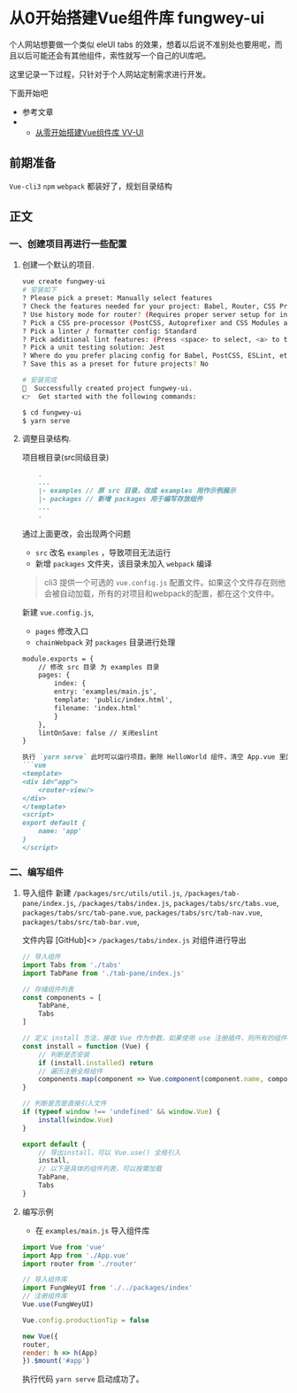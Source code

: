 
# 从0开始搭建Vue组件库 fungwey-ui

个人网站想要做一个类似 eleUI tabs 的效果，想着以后说不准别处也要用呢，而且以后可能还会有其他组件，索性就写一个自己的UI库吧。

这里记录一下过程，只针对于个人网站定制需求进行开发。

下面开始吧

- 参考文章
- - [从零开始搭建Vue组件库 VV-UI](https://zhuanlan.zhihu.com/p/30948290)

## 前期准备

`Vue-cli3` `npm` `webpack` 都装好了，规划目录结构

## 正文

### 一、创建项目再进行一些配置

1. 创建一个默认的项目.

    ```bash
    vue create fungwey-ui
    # 安装如下
    ? Please pick a preset: Manually select features
    ? Check the features needed for your project: Babel, Router, CSS Pre-processors, Linter, Unit
    ? Use history mode for router? (Requires proper server setup for index fallback in production) No
    ? Pick a CSS pre-processor (PostCSS, Autoprefixer and CSS Modules are supported by default): Sass/SCSS (with dart-sass)
    ? Pick a linter / formatter config: Standard
    ? Pick additional lint features: (Press <space> to select, <a> to toggle all, <i> to invert selection)Lint on save
    ? Pick a unit testing solution: Jest
    ? Where do you prefer placing config for Babel, PostCSS, ESLint, etc.? In package.json
    ? Save this as a preset for future projects? No
    ```

    ```bash
    # 安装完成
    🎉  Successfully created project fungwey-ui.
    👉  Get started with the following commands:

    $ cd fungwey-ui
    $ yarn serve
    ```

2. 调整目录结构.

    项目根目录(src同级目录)

    ```markdown
        .
        ...
        |- examples // 原 src 目录，改成 examples 用作示例展示
        |- packages // 新增 packages 用于编写存放组件
        ...
        .
    ```

    通过上面更改，会出现两个问题
    - `src` 改名 `examples` ，导致项目无法运行
    - 新增 `packages` 文件夹，该目录未加入 `webpack` 编译

    > cli3 提供一个可选的 `vue.config.js` 配置文件。如果这个文件存在则他会被自动加载，所有的对项目和webpack的配置，都在这个文件中。

    新建 `vue.config.js`,
    - `pages` 修改入口
    - `chainWebpack` 对 `packages` 目录进行处理

    ```markdown
    module.exports = {
        // 修改 src 目录 为 examples 目录
        pages: {
            index: {
            entry: 'examples/main.js',
            template: 'public/index.html',
            filename: 'index.html'
            }
        },
        lintOnSave: false // 关闭eslint
    }

    执行 `yarn serve` 此时可以运行项目。删除 HelloWorld 组件，清空 App.vue 里面内容
    ```vue
    <template>
    <div id="app">
        <router-view/>
    </div>
    </template>
    <script>
    export default {
        name: 'app'
    }
    </script>
    ```

### 二、编写组件

1. 导入组件
    新建 `/packages/src/utils/util.js`,
        `/packages/tab-pane/index.js`,
        `/packages/tabs/index.js`,
        `packages/tabs/src/tabs.vue`,
        `packages/tabs/src/tab-pane.vue`,
        `packages/tabs/src/tab-nav.vue`,
        `packages/tabs/src/tab-bar.vue`,

    文件内容 [GitHub]<>
    `/packages/tabs/index.js` 对组件进行导出

    ```js
    // 导入组件
    import Tabs from './tabs'
    import TabPane from './tab-pane/index.js'

    // 存储组件列表
    const components = [
        TabPane,
        Tabs
    ]

    // 定义 install 方法，接收 Vue 作为参数。如果使用 use 注册插件，则所有的组件都将被注册
    const install = function (Vue) {
        // 判断是否安装
        if (install.installed) return
        // 遍历注册全局组件
        components.map(component => Vue.component(component.name, component))
    }

    // 判断是否是直接引入文件
    if (typeof window !== 'undefined' && window.Vue) {
        install(window.Vue)
    }

    export default {
        // 导出install，可以 Vue.use() 全局引入
        install,
        // 以下是具体的组件列表，可以按需加载
        TabPane,
        Tabs
    }
    ```

2. 编写示例

    - 在 `examples/main.js` 导入组件库

    ```js
    import Vue from 'vue'
    import App from './App.vue'
    import router from './router'

    // 导入组件库
    import FungWeyUI from './../packages/index'
    // 注册组件库
    Vue.use(FungWeyUI)

    Vue.config.productionTip = false

    new Vue({
    router,
    render: h => h(App)
    }).$mount('#app')

    ```

    执行代码 `yarn serve` 启动成功了。
